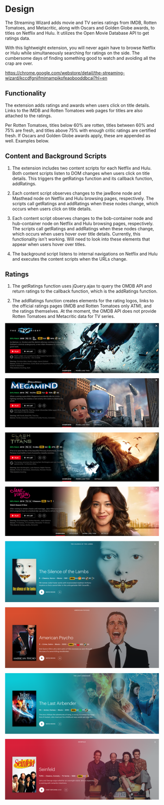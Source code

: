 # Design

The Streaming Wizard adds movie and TV series ratings from IMDB, Rotten Tomatoes, and Metacritic, along with Oscars and Golden Globe awards, to titles on Netflix and Hulu. It utilizes the Open Movie Database API to get ratings data. 

With this lightweight extension, you will never again have to browse Netflix or Hulu while simultaneously searching for ratings on the side. The cumbersome days of finding something good to watch and avoiding all the crap are over.

https://chrome.google.com/webstore/detail/the-streaming-wizard/kccdfgnjifmimampikofeaobooddbcaj?hl=en

## Functionality

The extension adds ratings and awards when users click on title details. Links to the IMDB and Rotten Tomatoes web pages for titles are also attached to the ratings.

Per Rotten Tomatoes, titles below 60% are rotten, titles between 60% and 75% are fresh, and titles above 75% with enough critic ratings are certified fresh. If Oscars and Golden Globe awards apply, these are appended as well. Examples below.

## Content and Background Scripts

1. The extension includes two content scripts for each Netflix and Hulu. Both content scripts listen to DOM changes when users click on title details. This triggers the getRatings function and its callback function, addRatings.

2. Each content script observes changes to the jawBone node and Masthead node on Netflix and Hulu browsing pages, respectively. The scripts call getRatings and addRatings when these nodes change, which occurs when users click on title details. 

3. Each content script observes changes to the bob-container node and hub-container node on Netflix and Hulu browsing pages, respectively. The scripts call getRatings and addRatings when these nodes change, which occurs when users hover over title details. Currently, this functionality isn't working. Will need to look into these elements that appear when users hover over titles.

4. The background script listens to internal navigations on Netflix and Hulu and executes the content scripts when the URLs change.

## Ratings

1. The getRatings function uses jQuery.ajax to query the OMDB API and return ratings to the callback function, which is the addRatings function.

2. The addRatings function creates elements for the rating logos, links to the official ratings pages (IMDB and Rotten Tomatoes only ATM), and the ratings themselves. At the moment, the OMDB API does not provide Rotten Tomatoes and Metacritic data for TV series.

![Netfilx Certified Fresh Example](images/workingimagesresized/netflixCertifiedFresh.png)

![Netfilx Fresh Example](images/workingimagesresized/netflixFresh.png)

![Netfilx Rotten Example](images/workingimagesresized/netflixRotten.png)

![Netfilx Golden Globe Example](images/workingimagesresized/netflixGoldenGlobe.png)

![Hulu Certified Fresh Example](images/workingimagesresized/huluCertifiedFresh.png)

![Hulu Fresh Example](images/workingimagesresized/huluFresh.png)

![Hulu Rotten Example](images/workingimagesresized/huluRotten.png)

![Hulu Golden Globe Example](images/workingimagesresized/huluGoldenGlobe.png)

